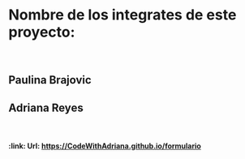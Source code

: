 <h1>Nombre de los integrates de este proyecto:</h1> 

<br/>

<h2>Paulina Brajovic</h2>
<h2>Adriana Reyes</h2> 

<br/>

<h4 align="left">
:link: Url: <a href="https://CodeWithAdriana.github.io/formulario">https://CodeWithAdriana.github.io/formulario</a>
</h4>
